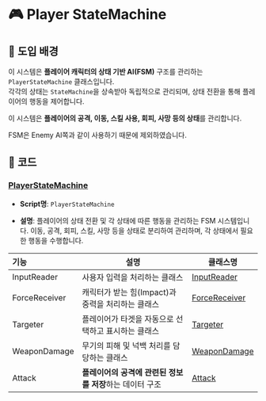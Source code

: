 

# 🎮 Player StateMachine

## 📖 도입 배경
이 시스템은 **플레이어 캐릭터의 상태 기반 AI(FSM)** 구조를 관리하는 `PlayerStateMachine` 클래스입니다.  
각각의 상태는 `StateMachine`을 상속받아 독립적으로 관리되며, 상태 전환을 통해 플레이어의 행동을 제어합니다.

 이 시스템은 **플레이어의 공격, 이동, 스킬 사용, 회피, 사망 등의 상태**를 관리합니다.

FSM은 Enemy AI쪽과 같이 사용하기 때문에 제외하였습니다.

## 🧱 코드

### [PlayerStateMachine](./PlayerStateMachine.cs)
- **Script명**: `PlayerStateMachine`  

- **설명**: 플레이어의 상태 전환 및 각 상태에 따른 행동을 관리하는 FSM 시스템입니다. 이동, 공격, 회피, 스킬, 사망 등을 상태로 분리하여 관리하며, 각 상태에서 필요한 행동을 수행합니다.

  

| 기능          | 설명                                                     | 클래스명                                        |
| :------------ | -------------------------------------------------------- | ----------------------------------------------- |
| InputReader   | 사용자 입력을 처리하는 클래스                            | [InputReader](../../InputReader.cs)             |
| ForceReceiver | 캐릭터가 받는 힘(Impact)과 중력을 처리하는 클래스        | [ForceReceiver](../../../InputReader.cs)        |
| Targeter      | 플레이어가 타겟을 자동으로 선택하고 표시하는 클래스      | [Targeter](../../../Combat/Targeter.cs)         |
| WeaponDamage  | 무기의 피해 및 넉백 처리를 담당하는 클래스               | [WeaponDamage](../../../Combat/WeaponDamage.cs) |
| Attack        | **플레이어의 공격에 관련된 정보를 저장**하는 데이터 구조 | [Attack](../Attack.cs)                          |



